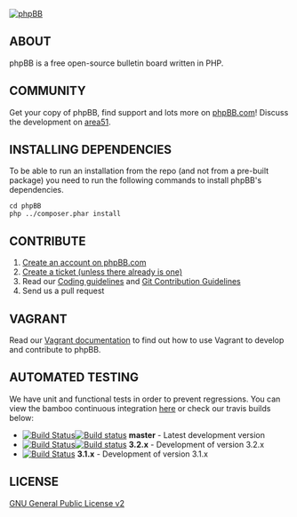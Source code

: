 [![phpBB](https://www.phpbb.com/theme/images/logos/blue/160x52.png)](http://www.phpbb.com)

## ABOUT



phpBB is a free open-source bulletin board written in PHP.

## COMMUNITY

Get your copy of phpBB, find support and lots more on [phpBB.com](http://www.phpbb.com)! Discuss the development on [area51](http://area51.phpbb.com/phpBB/index.php).

## INSTALLING DEPENDENCIES

To be able to run an installation from the repo (and not from a pre-built package) you need to run the following commands to install phpBB's dependencies.

	cd phpBB
	php ../composer.phar install


## CONTRIBUTE

1. [Create an account on phpBB.com](http://www.phpbb.com/community/ucp.php?mode=register)
2. [Create a ticket (unless there already is one)](http://tracker.phpbb.com/secure/CreateIssue!default.jspa)
3. Read our [Coding guidelines](https://area51.phpbb.com/docs/dev/development/coding_guidelines.html) and [Git Contribution Guidelines](https://area51.phpbb.com/docs/dev/development/git.html)
4. Send us a pull request

## VAGRANT

Read our [Vagrant documentation](phpBB/docs/vagrant.md) to find out how to use Vagrant to develop and contribute to phpBB.

## AUTOMATED TESTING

We have unit and functional tests in order to prevent regressions. You can view the bamboo continuous integration [here](https://bamboo.phpbb.com) or check our travis builds below:

* [![Build Status](https://travis-ci.org/phpbb/phpbb.svg?branch=master)](http://travis-ci.org/phpbb/phpbb)[![Build status](https://ci.appveyor.com/api/projects/status/8g98ybngd2f3axy1/branch/master?svg=true)](https://ci.appveyor.com/project/phpBB/phpbb/branch/master) **master** - Latest development version
* [![Build Status](https://travis-ci.org/phpbb/phpbb.svg?branch=3.2.x)](http://travis-ci.org/phpbb/phpbb)[![Build status](https://ci.appveyor.com/api/projects/status/8g98ybngd2f3axy1/branch/3.2.x?svg=true)](https://ci.appveyor.com/project/phpBB/phpbb/branch/3.2.x) **3.2.x** - Development of version 3.2.x
* [![Build Status](https://travis-ci.org/phpbb/phpbb.svg?branch=3.1.x)](http://travis-ci.org/phpbb/phpbb) **3.1.x** - Development of version 3.1.x

## LICENSE

[GNU General Public License v2](http://opensource.org/licenses/gpl-2.0.php)
